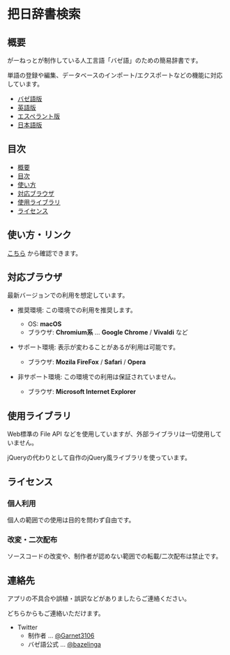 # 把日辞書検索

## 概要

がーねっとが制作している人工言語「バゼ語」のための簡易辞書です。

単語の登録や編集、データベースのインポート/エクスポートなどの機能に対応しています。

- [バゼ語版](bz/)
- [英語版](en/)
- [エスペラント版](eo/)
- [日本語版](ja/)

## 目次

- [概要](#概要)
- [目次](#目次)
- [使い方](#使い方)
- [対応ブラウザ](#対応ブラウザ)
- [使用ライブラリ](#使用ライブラリ)
- [ライセンス](#ライセンス)

## 使い方・リンク

[こちら](how_to_use.md) から確認できます。

## 対応ブラウザ

最新バージョンでの利用を想定しています。

- 推奨環境: この環境での利用を推奨します。

    - OS: **macOS**
    - ブラウザ: **Chromium系** ... **Google Chrome** / **Vivaldi** など

- サポート環境: 表示が変わることがあるが利用は可能です。

    - ブラウザ: **Mozila FireFox** / **Safari** / **Opera**

- 非サポート環境: この環境での利用は保証されていません。

    - ブラウザ: **Microsoft Internet Explorer**

## 使用ライブラリ

Web標準の File API などを使用していますが、外部ライブラリは一切使用していません。

jQueryの代わりとして自作のjQuery風ライブラリを使っています。

## ライセンス

### 個人利用

個人の範囲での使用は目的を問わず自由です。

### 改変・二次配布

ソースコードの改変や、制作者が認めない範囲での転載/二次配布は禁止です。

## 連絡先

アプリの不具合や誤植・誤訳などがありましたらご連絡ください。

どちらからもご連絡いただけます。

- Twitter
    - 制作者 ... [@Garnet3106](https://twitter.com/Garnet3106)
    - バゼ語公式 ... [@bazelinga](https://twitter.com/bazelinga)
